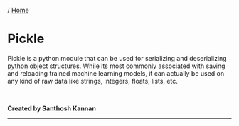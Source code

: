 / [Home](index.md)

# Pickle

Pickle is a python module that can be used for serializing and deserializing python object structures. While its most commonly associated with saving and reloading trained machine learning models, it can actually be used on any kind of raw data like strings, integers, floats, lists, etc.

<br>

**Created by Santhosh Kannan**

---

<br>
